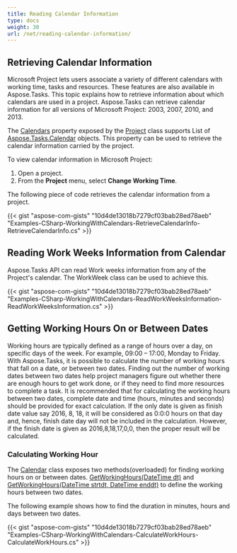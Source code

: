 ```yaml
---
title: Reading Calendar Information
type: docs
weight: 30
url: /net/reading-calendar-information/
---
```


## **Retrieving Calendar Information**
Microsoft Project lets users associate a variety of different calendars with working time, tasks and resources. These features are also available in Aspose.Tasks. This topic explains how to retrieve information about which calendars are used in a project. Aspose.Tasks can retrieve calendar information for all versions of Microsoft Project: 2003, 2007, 2010, and 2013.

The [Calendars](https://apireference.aspose.com/tasks/net/aspose.tasks/project/properties/calendars) property exposed by the [Project](https://apireference.aspose.com/tasks/net/aspose.tasks/project) class supports List of [Aspose.Tasks.Calendar](https://apireference.aspose.com/tasks/net/aspose.tasks/calendar) objects. This property can be used to retrieve the calendar information carried by the project.

To view calendar information in Microsoft Project:

1. Open a project.
1. From the **Project** menu, select **Change Working Time**.

The following piece of code retrieves the calendar information from a project.

{{< gist "aspose-com-gists" "10d4de13018b7279cf03bab28ed78aeb" "Examples-CSharp-WorkingWithCalendars-RetrieveCalendarInfo-RetrieveCalendarInfo.cs" >}}
## **Reading Work Weeks Information from Calendar**
Aspose.Tasks API can read Work weeks information from any of the Project's calendar. The WorkWeek class can be used to achieve this.

{{< gist "aspose-com-gists" "10d4de13018b7279cf03bab28ed78aeb" "Examples-CSharp-WorkingWithCalendars-ReadWorkWeeksInformation-ReadWorkWeeksInformation.cs" >}}
## **Getting Working Hours On or Between Dates**
Working hours are typically defined as a range of hours over a day, on specific days of the week. For example, 09:00 – 17:00, Monday to Friday. With Aspose.Tasks, it is possible to calculate the number of working hours that fall on a date, or between two dates. Finding out the number of working dates between two dates help project managers figure out whether there are enough hours to get work done, or if they need to find more resources to complete a task. It is recommended that for calculating the working hours between two dates, complete date and time (hours, minutes and seconds) should be provided for exact calculation. If the only date is given as finish date value say 2016, 8, 18, it will be considered as 0:0:0 hours on that day and, hence, finish date day will not be included in the calculation. However, if the finish date is given as 2016,8,18,17,0,0, then the proper result will be calculated.
### **Calculating Working Hour**
The [Calendar](https://apireference.aspose.com/tasks/net/aspose.tasks/calendar) class exposes two methods(overloaded) for finding working hours on or between dates. [GetWorkingHours(DateTime dt)](https://apireference.aspose.com/tasks/net/aspose.tasks/calendar/methods/getworkinghours) and [GetWorkingHours(DateTime strtdt, DateTime enddt)](https://apireference.aspose.com/tasks/net/aspose.tasks.calendar/getworkinghours/methods/1) to define the working hours between two dates.

The following example shows how to find the duration in minutes, hours and days between two dates.

{{< gist "aspose-com-gists" "10d4de13018b7279cf03bab28ed78aeb" "Examples-CSharp-WorkingWithCalendars-CalculateWorkHours-CalculateWorkHours.cs" >}}
